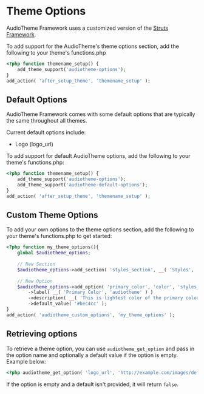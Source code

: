 # Theme Options
AudioTheme Framework uses a customized version of the [Struts Framework](https://github.com/thethemefoundry/struts).

To add support for the AudioTheme's theme options section, add the following to your theme's functions.php

```php
<?php function themename_setup() {
    add_theme_support('audiotheme-options');
}
add_action( 'after_setup_theme', 'themename_setup' );
```

## Default Options

AudioTheme Framework comes with some default options that are typically the same throughout all themes.

Current default options include:

- Logo (logo_url)
  
To add support for default AudioTheme options, add the following to your theme's functions.php:

```php
<?php function themename_setup() {
    add_theme_support('audiotheme-options');
    add_theme_support('audiotheme-default-options');
}
add_action( 'after_setup_theme', 'themename_setup' );
```

## Custom Theme Options

To add your own options to the theme options section, add the following to your theme's functions.php to get started:

```php
<?php function my_theme_options(){
    global $audiotheme_options;
    
    // New Section
    $audiotheme_options->add_section( 'styles_section', __( 'Styles', 'audiotheme' ) );
    
    // New Option
    $audiotheme_options->add_option( 'primary_color', 'color', 'styles_section' )
        ->label( __( 'Primary Color', 'audiotheme' ) )
        ->description( __( 'This is lightest color of the primary colors.', 'audiotheme' ) )
        ->default_value( '#bec4cc' );
}
add_action( 'audiotheme_custom_options', 'my_theme_options' );
```

## Retrieving options

To retrieve a theme option, you can use `audiotheme_get_option` and pass in the option name and optionally a default value if the option is empty. Example below:

```php
<?php audiotheme_get_option( 'logo_url', 'http://example.com/images/default_logo.png' ); ?>
```

If the option is empty and a default isn't provided, it will return `false`.